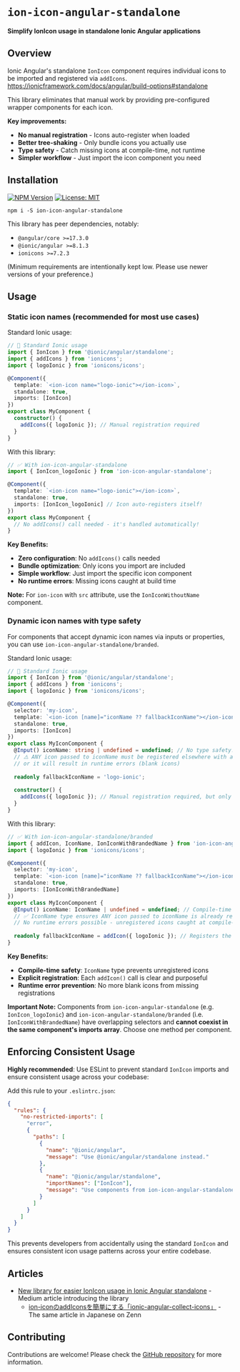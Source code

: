 # `ion-icon-angular-standalone`

**Simplify IonIcon usage in standalone Ionic Angular applications**

## Overview

Ionic Angular's standalone `IonIcon` component requires individual icons to be imported and registered via `addIcons`.  
https://ionicframework.com/docs/angular/build-options#standalone

This library eliminates that manual work by providing pre-configured wrapper components for each icon.

**Key improvements:**
- **No manual registration** - Icons auto-register when loaded
- **Better tree-shaking** - Only bundle icons you actually use  
- **Type safety** - Catch missing icons at compile-time, not runtime
- **Simpler workflow** - Just import the icon component you need

## Installation

[![NPM Version](https://img.shields.io/npm/v/ion-icon-angular-standalone)](https://npmjs.com/package/ion-icon-angular-standalone)
[![License: MIT](https://img.shields.io/badge/License-MIT-yellow.svg)](https://opensource.org/licenses/MIT)

```
npm i -S ion-icon-angular-standalone
```

This library has peer dependencies, notably:
- `@angular/core >=17.3.0`
- `@ionic/angular >=8.1.3`
- `ionicons >=7.2.3`

(Minimum requirements are intentionally kept low. Please use newer versions of your preference.)

## Usage

### Static icon names (recommended for most use cases)

Standard Ionic usage:

```typescript
// 🔧 Standard Ionic usage
import { IonIcon } from '@ionic/angular/standalone';
import { addIcons } from 'ionicons';
import { logoIonic } from 'ionicons/icons';

@Component({
  template: `<ion-icon name="logo-ionic"></ion-icon>`,
  standalone: true,
  imports: [IonIcon]
})
export class MyComponent {
  constructor() {
    addIcons({ logoIonic }); // Manual registration required
  }
}
```

With this library:

```typescript
// ✅ With ion-icon-angular-standalone
import { IonIcon_logoIonic } from 'ion-icon-angular-standalone';

@Component({
  template: `<ion-icon name="logo-ionic"></ion-icon>`,
  standalone: true,
  imports: [IonIcon_logoIonic] // Icon auto-registers itself!
})
export class MyComponent {
  // No addIcons() call needed - it's handled automatically!
}
```

**Key Benefits:**
- **Zero configuration**: No `addIcons()` calls needed
- **Bundle optimization**: Only icons you import are included
- **Simple workflow**: Just import the specific icon component
- **No runtime errors**: Missing icons caught at build time

**Note:** For `ion-icon` with `src` attribute, use the `IonIconWithoutName` component.

### Dynamic icon names with type safety

For components that accept dynamic icon names via inputs or properties, you can use `ion-icon-angular-standalone/branded`.

Standard Ionic usage:

```typescript
// 🔧 Standard Ionic usage
import { IonIcon } from '@ionic/angular/standalone';
import { addIcons } from 'ionicons';
import { logoIonic } from 'ionicons/icons';

@Component({
  selector: 'my-icon',
  template: `<ion-icon [name]="iconName ?? fallbackIconName"></ion-icon>`,
  standalone: true,
  imports: [IonIcon]
})
export class MyIconComponent {
  @Input() iconName: string | undefined = undefined; // No type safety!
  // ⚠️ ANY icon passed to iconName must be registered elsewhere with addIcons()
  // or it will result in runtime errors (blank icons)
  
  readonly fallbackIconName = 'logo-ionic';
  
  constructor() {
    addIcons({ logoIonic }); // Manual registration required, but only fallback icon registered here!
  }
}
```

With this library:

```typescript
// ✅ With ion-icon-angular-standalone/branded
import { addIcon, IconName, IonIconWithBrandedName } from 'ion-icon-angular-standalone/branded';
import { logoIonic } from 'ionicons/icons';

@Component({
  selector: 'my-icon',
  template: `<ion-icon [name]="iconName ?? fallbackIconName"></ion-icon>`,
  standalone: true,
  imports: [IonIconWithBrandedName]
})
export class MyIconComponent {
  @Input() iconName: IconName | undefined = undefined; // Compile-time safety!
  // ✅ IconName type ensures ANY icon passed to iconName is already registered!
  // No runtime errors possible - unregistered icons caught at compile-time
  
  readonly fallbackIconName = addIcon({ logoIonic }); // Registers the icon and returns IconName
}
```

**Key Benefits:**
- **Compile-time safety**: `IconName` type prevents unregistered icons
- **Explicit registration**: Each `addIcon()` call is clear and purposeful
- **Runtime error prevention**: No more blank icons from missing registrations

**Important Note:** Components from `ion-icon-angular-standalone` (e.g. `IonIcon_logoIonic`) and `ion-icon-angular-standalone/branded` (i.e. `IonIconWithBrandedName`) have overlapping selectors and **cannot coexist in the same component's imports array**. Choose one method per component.

## Enforcing Consistent Usage

**Highly recommended**: Use ESLint to prevent standard `IonIcon` imports and ensure consistent usage across your codebase:

Add this rule to your `.eslintrc.json`:

```json
{
  "rules": {
    "no-restricted-imports": [
      "error",
      {
        "paths": [
          {
            "name": "@ionic/angular",
            "message": "Use @ionic/angular/standalone instead."
          },
          {
            "name": "@ionic/angular/standalone",
            "importNames": ["IonIcon"],
            "message": "Use components from ion-icon-angular-standalone instead."
          }
        ]
      }
    ]
  }
}
```

This prevents developers from accidentally using the standard `IonIcon` and ensures consistent icon usage patterns across your entire codebase.

## Articles

- [New library for easier IonIcon usage in Ionic Angular standalone](https://medium.com/@ippei.ukai/new-library-for-easier-ionicon-usage-in-ionic-angular-standalone-b334a52464a0) - Medium article introducing the library
  - [ion-iconのaddIconsを簡単にする「ionic-angular-collect-icons」](https://zenn.dev/rdlabo/articles/6109f1f7998920) - The same article in Japanese on Zenn

## Contributing

Contributions are welcome! Please check the [GitHub repository](https://github.com/atamaplus-public/ion-icon-angular-standalone) for more information.
